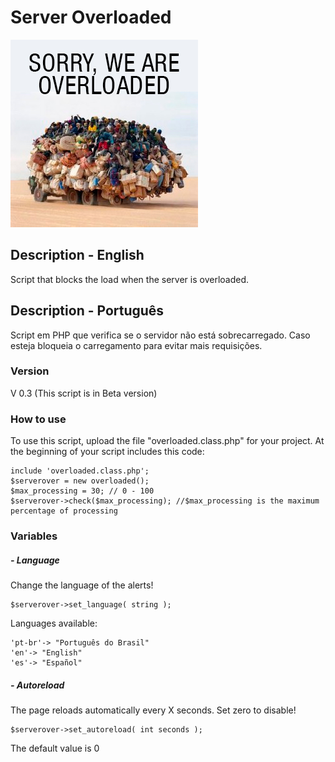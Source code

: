 # Server Overloaded

![Example Image](img/overloaded.jpg "Example Image")

## Description - English
Script that blocks the load when the server is overloaded.

## Description - Português 
Script em PHP que verifica se o servidor não está sobrecarregado. Caso esteja bloqueia o carregamento para evitar mais requisições.

### Version

V 0.3 (This script is in Beta version)

### How to use
To use this script, upload the file "overloaded.class.php" for your project. At the beginning of your script includes this code:
```<php>
include 'overloaded.class.php';
$serverover = new overloaded();
$max_processing = 30; // 0 - 100
$serverover->check($max_processing); //$max_processing is the maximum percentage of processing
```

### Variables
##### - Language
Change the language of the alerts!
```
$serverover->set_language( string );
```
Languages available:
```
'pt-br'-> "Português do Brasil"
'en'-> "English"
'es'-> "Español"
```
##### - Autoreload
The page reloads automatically every X seconds. Set zero to disable!
```
$serverover->set_autoreload( int seconds );
```
The default value is 0
